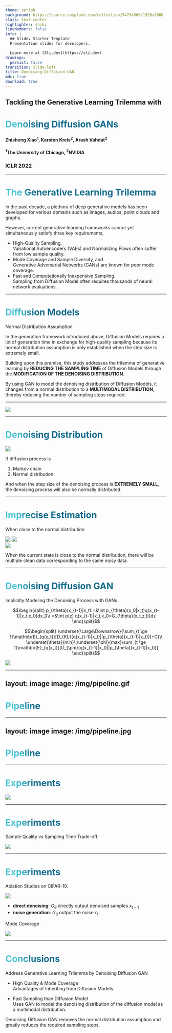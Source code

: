 ```yaml
---
theme: seriph
background: https://source.unsplash.com/collection/94734566/1920x1080
class: text-center
highlighter: shiki
lineNumbers: false
info: |
  ## Slidev Starter Template
  Presentation slides for developers.

  Learn more at [Sli.dev](https://sli.dev)
drawings:
  persist: false
transition: slide-left
title: Denoising-Diffusion-GAN
mdc: true
download: true
---
```


## Tackling the Generative Learning Trilemma with 
# Denoising Diffusion GANs

#### Zhisheng Xiao$^1$, Karsten Kreis$^2$, Arash Vahdat$^2$  
#### $^1$The University of Chicago, $^2$NVIDIA

### ICLR 2022

<div class="abs-br m-6 flex gap-2">
  <a href="https://github.com/toonnyy8-notes/Denoising-Diffusion-GAN/" target="_blank" alt="GitHub"
    class="text-xl slidev-icon-btn opacity-50 !border-none !hover:text-white">
    <carbon-logo-github />
  </a>
</div>

---

# The Generative Learning Trilemma

<p></p>

<p class="text-2xl text-justify">
In the past decade, a plethora of deep generative models has been developed for various domains such as images, audios, point clouds and graphs.

However, current generative learning frameworks cannot yet simultaneously satisfy three key requirements,
- High-Quality Sampling,   
  <span v-click class="text-xl color-[#9f1239]">Variational Autoencoders (VAEs) and Normalizing Flows often suffer from low sample quality.</span>
- Mode Coverage and Sample Diversity, and   
  <span v-click class="text-xl color-[#9f1239]">Generative Adversarial Networks (GANs) are known for poor mode coverage.</span>
- Fast and Computationally Inexpensive Sampling.  
  <span v-click class="text-xl color-[#9f1239]">Sampling from Diffusion Model often requires thousands of neural network evaluations.</span>

</p>

<style>
h1 {
  background-color: #2B90B6;
  background-image: linear-gradient(45deg, #4EC5D4 10%, #146b8c 20%);
  background-size: 100%;
  -webkit-background-clip: text;
  -moz-background-clip: text;
  -webkit-text-fill-color: transparent;
  -moz-text-fill-color: transparent;
}
</style>

---

# Diffusion Models

<span class="text-2xl">Normal Distribution Assumption</span>

<p class="text-2xl text-justify">
In the generation framework introduced above, Diffusion Models requires a lot of generation time in exchange for high-quality sampling because its normal distribution assumption is only established when the step size is extremely small.

Building upon this premise, this study addresses the trilemma of generative learning by **REDUCING THE SAMPLING TIME** of Diffusion Models through the **MODIFICATION OF THE DENOISING DISTRIBUTION**.

By using GAN to model the denoising distribution of Diffusion Models, it changes from a normal distribution to a **MULTIMODAL DISTRIBUTION**, thereby reducing the number of sampling steps required.
</p>


<!--img class="m-auto w-4/7" src="/img/trilemma.gif" /-->


<style>
h1 {
  background-color: #2B90B6;
  background-image: linear-gradient(45deg, #4EC5D4 10%, #146b8c 20%);
  background-size: 100%;
  -webkit-background-clip: text;
  -moz-background-clip: text;
  -webkit-text-fill-color: transparent;
  -moz-text-fill-color: transparent;
}
</style>

---

<img class="w-3/5 m-auto" src="/img/trilemma.gif"/>

<style>
h1 {
  background-color: #2B90B6;
  background-image: linear-gradient(45deg, #4EC5D4 10%, #146b8c 20%);
  background-size: 100%;
  -webkit-background-clip: text;
  -moz-background-clip: text;
  -webkit-text-fill-color: transparent;
  -moz-text-fill-color: transparent;
}
</style>

<!--
to address this issue, this study proposed Denoising Diffusion GAN
-->

---

# Denoising Distribution

<img class="m-auto w-3/4" src="/img/denoising-distribution.png"/>

<div class="text-2xl grid grid-cols-2">

<div class="ml-40">

If diffusion process is
</div>

<div>

1. Markov chain
2. Normal distribution
</div>

</div>

<div class="text-2xl mr-20 ml-20 text-justify">

And when the step size of the denoising process is **EXTREMELY SMALL**, the denoising process will also be normally distributed.
</div>


<style>
h1 {
  background-color: #2B90B6;
  background-image: linear-gradient(45deg, #4EC5D4 10%, #146b8c 20%);
  background-size: 100%;
  -webkit-background-clip: text;
  -moz-background-clip: text;
  -webkit-text-fill-color: transparent;
  -moz-text-fill-color: transparent;
}
</style>

---

# Imprecise Estimation

<span class="text-2xl"> When close to the normal distribution</span>

<div class="grid grid-cols-2">

<div>

<img class="" src="/img/dp-a.png"/>
<img v-click class="w-7/8" src="/img/dp-b.png"/>

</div>

<div>

<img v-click class="w-7/8" src="/img/dp-c.png"/>

<p v-after=1 class="text-xl ml-10 text-justify">
When the current state is close to the normal distribution,
there will be multiple clean data corresponding to the same noisy data.
</p>

</div>

</div>

<style>
h1 {
  background-color: #2B90B6;
  background-image: linear-gradient(45deg, #4EC5D4 10%, #146b8c 20%);
  background-size: 100%;
  -webkit-background-clip: text;
  -moz-background-clip: text;
  -webkit-text-fill-color: transparent;
  -moz-text-fill-color: transparent;
}
</style>

---

# Denoising Diffusion GAN

Implicitly Modeling the Denoising Process with GANs

<div class="grid grid-cols-2">


<div class="text-center text-justify">

<p>

$$\begin{split}
p_{\theta}(x_{t-1}|x_t):=&\int p_{\theta}(x_0|x_t)q(x_{t-1}|x_t,x_0)dx_0\\
=&\int p(z) q(x_{t-1}|x_t,x_0=G_{\theta}(x_t,z,t))dz
\end{split}$$

</p>

<p v-click>

$$\begin{split}
\underset{\Large\Downarrow}{\sum_{t \ge 1}\mathbb{E}_{q(x_t)}[D_{KL}(q(x_{t-1}|x_t)||p_{\theta}(x_{t-1}|x_t))]+C}\\
\underset{\theta}{min}\;\underset{\phi}{max}\sum_{t \ge 1}\mathbb{E}_{q(x_t)}[D_{\phi}(q(x_{t-1}|x_t)||p_{\theta}(x_{t-1}|x_t))]
\end{split}$$

</p>

</div>

<img class="ml-auto w-9/10" src="/img/pipeline.gif" />

</div>

<style>
h1 {
  background-color: #2B90B6;
  background-image: linear-gradient(45deg, #4EC5D4 10%, #146b8c 20%);
  background-size: 100%;
  -webkit-background-clip: text;
  -moz-background-clip: text;
  -webkit-text-fill-color: transparent;
  -moz-text-fill-color: transparent;
}
</style>

---
layout: image
image: /img/pipeline.gif
---

# Pipeline

<style>
h1 {
  background-color: #2B90B6;
  background-image: linear-gradient(45deg, #4EC5D4 10%, #146b8c 20%);
  background-size: 100%;
  -webkit-background-clip: text;
  -moz-background-clip: text;
  -webkit-text-fill-color: transparent;
  -moz-text-fill-color: transparent;
}
</style>

---
layout: image
image: /img/pipeline.jpg
---

# Pipeline

<style>
h1 {
  background-color: #2B90B6;
  background-image: linear-gradient(45deg, #4EC5D4 10%, #146b8c 20%);
  background-size: 100%;
  -webkit-background-clip: text;
  -moz-background-clip: text;
  -webkit-text-fill-color: transparent;
  -moz-text-fill-color: transparent;
}
</style>

---

# Experiments

<img class="m-auto w-2/3" src="/img/comparison.png"/>

<style>
h1 {
  background-color: #2B90B6;
  background-image: linear-gradient(45deg, #4EC5D4 10%, #146b8c 20%);
  background-size: 100%;
  -webkit-background-clip: text;
  -moz-background-clip: text;
  -webkit-text-fill-color: transparent;
  -moz-text-fill-color: transparent;
}
</style>

---

# Experiments

<span class="text-2xl">Sample Quality vs Sampling Time Trade-off.</span>

<img class="w-3/4 m-auto" src="/img/trade-off.png" />

<style>
h1 {
  background-color: #2B90B6;
  background-image: linear-gradient(45deg, #4EC5D4 10%, #146b8c 20%);
  background-size: 100%;
  -webkit-background-clip: text;
  -moz-background-clip: text;
  -webkit-text-fill-color: transparent;
  -moz-text-fill-color: transparent;
}
</style>

---

# Experiments

<div class="grid grid-cols-2">

<div>

<p class="text-2xl text-center">Ablation Studies on CIFAR-10.</p>

<img class="w-7/8 m-auto" src="/img/ablation.png" />

- **direct denoising**: 
  $G_{\theta}$ directly output denoised samples $x_{t−1}$
- **noise generation**: 
  $G_{\theta}$ output the noise $\epsilon_t$ 

</div>

<div>

<p class="text-2xl text-center">Mode Coverage</p>

<img class="w-8/9 m-auto" src="/img/mode-coverage.png" />

</div>

</div>

<style>
h1 {
  background-color: #2B90B6;
  background-image: linear-gradient(45deg, #4EC5D4 10%, #146b8c 20%);
  background-size: 100%;
  -webkit-background-clip: text;
  -moz-background-clip: text;
  -webkit-text-fill-color: transparent;
  -moz-text-fill-color: transparent;
}
</style>


---

# Conclusions

<span class="text-2xl">Address Generative Learning Trilemma by Denoising Diffusion GAN</span>

<p class="text-2xl text-justify">

- High Quality & Mode Coverage  
  Advantages of Inheriting from Diffusion Models.

- Fast Sampling than Diffusion Model  
  Uses GAN to model the denoising distribution of the diffusion model as a multimodal distribution.

Denoising Diffusion GAN removes the normal distribution assumption and greatly reduces the required sampling steps.

</p>

<style>
h1 {
  background-color: #2B90B6;
  background-image: linear-gradient(45deg, #4EC5D4 10%, #146b8c 20%);
  background-size: 100%;
  -webkit-background-clip: text;
  -moz-background-clip: text;
  -webkit-text-fill-color: transparent;
  -moz-text-fill-color: transparent;
}
</style>
